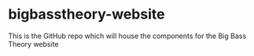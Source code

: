 # bigbasstheory-website
This is the GitHub repo which will house the components for the Big Bass Theory website
